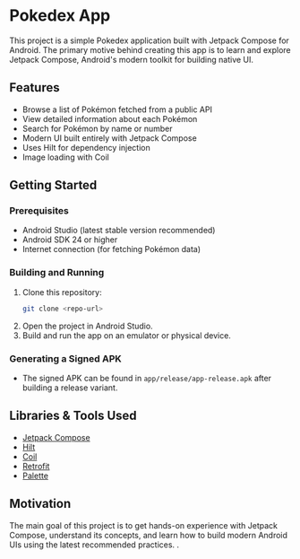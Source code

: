 # Pokedex App

This project is a simple Pokedex application built with Jetpack Compose for Android. The primary motive behind creating this app is to learn and explore Jetpack Compose, Android's modern toolkit for building native UI.

## Features
- Browse a list of Pokémon fetched from a public API
- View detailed information about each Pokémon
- Search for Pokémon by name or number
- Modern UI built entirely with Jetpack Compose
- Uses Hilt for dependency injection
- Image loading with Coil

## Getting Started

### Prerequisites
- Android Studio (latest stable version recommended)
- Android SDK 24 or higher
- Internet connection (for fetching Pokémon data)

### Building and Running
1. Clone this repository:
   ```sh
   git clone <repo-url>
   ```
2. Open the project in Android Studio.
3. Build and run the app on an emulator or physical device.

### Generating a Signed APK
- The signed APK can be found in `app/release/app-release.apk` after building a release variant.

## Libraries & Tools Used
- [Jetpack Compose](https://developer.android.com/jetpack/compose)
- [Hilt](https://developer.android.com/training/dependency-injection/hilt-android)
- [Coil](https://coil-kt.github.io/coil/compose/)
- [Retrofit](https://square.github.io/retrofit/)
- [Palette](https://developer.android.com/reference/androidx/palette/graphics/Palette)

## Motivation
The main goal of this project is to get hands-on experience with Jetpack Compose, understand its concepts, and learn how to build modern Android UIs using the latest recommended practices. .

